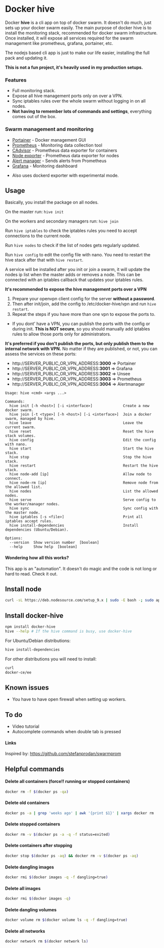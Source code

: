 # Docker hive

Docker **hive** is a cli app on top of docker swarm. It doesn't do much, just sets up your docker swarm easily.
The main purpose of docker hive is to install the monitoring stack, recommended for docker swarm infrastructure.
Once installed, it will expose all services required for the swarm management like prometheus, grafana, portainer, etc.

The nodejs based cli app is just to make our life easier, installing the full pack and updating it.

**This is not a fun project, it's heavily used in my production setups.**

### Features

- Full monitoring stack.
- Expose all hive management ports only on over a VPN.
- Sync iptables rules over the whole swarm without logging in on all nodes.
- **Not having to remember lots of commands and settings**, everything comes out of the box.

### Swarm management and monitoring

- [Portainer](https://hub.docker.com/r/portainer/portainer/)     - Docker management GUI
- [Prometheus](https://hub.docker.com/r/prom/prometheus/)        - Monitoring data collection tool
- [CAdvisor](https://hub.docker.com/r/google/cadvisor/)          - Prometheus data exporter for containers
- [Node exporter](https://hub.docker.com/r/basi/node-exporter/)  - Prometheus data exporter for nodes
- [Alert manager](https://hub.docker.com/r/prom/alertmanager/)   - Sends alerts from Prometheus
- [Grafana](https://hub.docker.com/r/grafana/grafana/)           - Monitoring dashboard

* Also uses dockerd exporter with experimental mode.


## Usage

Basically, you install the package on all nodes.

On the master run: `hive init`

On the workers and secondary managers run: `hive join`

Run `hive iptables` to check the iptables rules you need to accept connections to the current node.

Run `hive nodes` to check if the list of nodes gets regularly updated.

Run `hive config` to edit the config file with nano. You need to restart the hive stack after that with `hive restart`.

A service will be installed after you init or join a swarm, it will update the nodes ip list when the master adds or removes a node.
This can be connected with an iptables callback that updates your iptables rules.

**It's recommended to expose the hive management ports over a VPN**

1. Prepare your openvpn client config for the server **without a password**.
2. Then after init/join, add the config to /etc/docker-hive/vpn and run `hive restart`.
3. Repeat the steps if you have more than one vpn to expose the ports to.

* If you dont' have a VPN, you can publish the ports with the config or during init. **This is NOT secure**, so you should manually add iptables rules to allow those ports only for administrators.

**It's preferred if you don't publish the ports, but only publish them to the internal network with VPN.** No matter if they are published, or not, you can assess the services on these ports:
* http://SERVER_PUBLIC_OR_VPN_ADDRESS:**3000** => Portainer 
* http://SERVER_PUBLIC_OR_VPN_ADDRESS:**3001** => Grafana 
* http://SERVER_PUBLIC_OR_VPN_ADDRESS:**3002** => Unsee 
* http://SERVER_PUBLIC_OR_VPN_ADDRESS:**3003** => Prometheus 
* http://SERVER_PUBLIC_OR_VPN_ADDRESS:**3004** => Alertmanager


```
Usage: hive <cmd> <args ...>

Commands:
  hive init [-h <host>] [-i <interface>]              Create a new docker swarm.
  hive join [-t <type>] [-h <host>] [-i <interface>]  Join a docker swarm, managed by hive.
  hive leave                                          Leave the current swarm.
  hive reset                                          Reset the hive stack volumes.
  hive config                                         Edit the config with nano.
  hive start                                          Start the hive stack.
  hive stop                                           Stop the hive stack.
  hive restart                                        Restart the hive stack.
  hive node-add [ip]                                  Allow node to connect.
  hive node-rm [ip]                                   Remove node from the allowed list.
  hive nodes                                          List the allowed nodes.
  hive serve                                          Serve config to the worker/manager nodes.
  hive sync                                           Sync config with the master node.
  hive iptables [-s <file>]                           Print all iptables accept rules.
  hive install-dependencies                           Install dependencies (Ubuntu/Debian).

Options:
  --version  Show version number  [boolean]
  --help     Show help  [boolean]
```

#### Wondering how all this works?

This app is an "automation". It doesn't do magic and the code is not long or hard to read. Check it out.

## Install node

```bash
curl -sL https://deb.nodesource.com/setup_9.x | sudo -E bash -; sudo apt-get install -y nodejs
```

## Install docker-hive

```bash
npm install docker-hive
hive --help # If the hive command is busy, use docker-hive
```

For Ubuntu/Debian distributions:

```bash
hive install-dependencies
```

For other distributions you will need to install:

```bash
curl
docker-ce/ee
```

## Known issues

* You have to have open firewall when setting up workers.

## To do

* Video tutorial
* Autocomplete commands when double tab is pressed

#### Links

Inspired by: https://github.com/stefanprodan/swarmprom


## Helpful commands

#### Delete all containers (force!! running or stopped containers)

```bash
docker rm -f $(docker ps -qa)
```

#### Delete old containers

```bash
docker ps -a | grep 'weeks ago' | awk '{print $1}' | xargs docker rm
```

#### Delete stopped containers

```bash
docker rm -v $(docker ps -a -q -f status=exited)
```

#### Delete containers after stopping

```bash
docker stop $(docker ps -aq) && docker rm -v $(docker ps -aq)
```

#### Delete dangling images

```bash
docker rmi $(docker images -q -f dangling=true)
```

#### Delete all images

```bash
docker rmi $(docker images -q)
```

#### Delete dangling volumes

```bash
docker volume rm $(docker volume ls -q -f dangling=true)
```

#### Delete all networks

```bash
docker network rm $(docker network ls)
```
